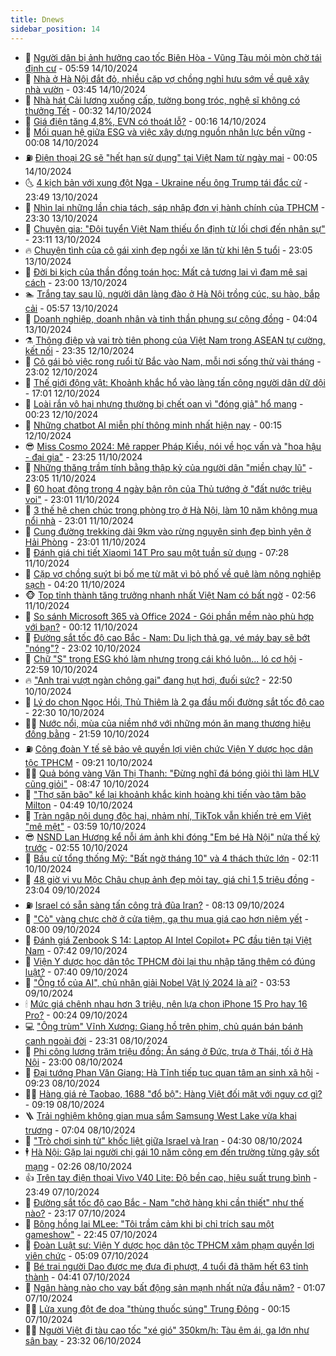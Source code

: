 ```yaml
---
title: Dnews
sidebar_position: 14
---
```


<!-- dantri-dnews:START -->
- 🤠 [Người dân bị ảnh hưởng cao tốc Biên Hòa - Vũng Tàu mỏi mòn chờ tái định cư](https://dantri.com.vn/xa-hoi/nguoi-dan-bi-anh-huong-cao-toc-bien-hoa-vung-tau-moi-mon-cho-tai-dinh-cu-20241012000721119.htm) - 05:59 14/10/2024
- 🌈 [Nhà ở Hà Nội đắt đỏ, nhiều cặp vợ chồng nghỉ hưu sớm về quê xây nhà vườn](https://dantri.com.vn/doi-song/nha-o-ha-noi-dat-do-nhieu-cap-vo-chong-nghi-huu-som-ve-que-xay-nha-vuon-20241014104457587.htm) - 03:45 14/10/2024
- 🐎 [Nhà hát Cải lương xuống cấp, tường bong tróc, nghệ sĩ không có thưởng Tết](https://dantri.com.vn/giai-tri/nha-hat-cai-luong-xuong-cap-tuong-bong-troc-nghe-si-khong-co-thuong-tet-20241014022837767.htm) - 00:32 14/10/2024
- 👹 [Giá điện tăng 4,8%, EVN có thoát lỗ?](https://dantri.com.vn/kinh-doanh/gia-dien-tang-48-evn-co-thoat-lo-20240721190404106.htm) - 00:16 14/10/2024
- 🫶 [Mối quan hệ giữa ESG và việc xây dựng nguồn nhân lực bền vững](https://dantri.com.vn/an-sinh/moi-quan-he-giua-esg-va-viec-xay-dung-nguon-nhan-luc-ben-vung-20241014060830975.htm) - 00:08 14/10/2024
- ⛽️ [Điện thoại 2G sẽ &quot;hết hạn sử dụng&quot; tại Việt Nam từ ngày mai](https://dantri.com.vn/suc-manh-so/dien-thoai-2g-se-het-han-su-dung-tai-viet-nam-tu-ngay-mai-20241013142033878.htm) - 00:05 14/10/2024
- 🌜 [4 kịch bản với xung đột Nga - Ukraine nếu ông Trump tái đắc cử](https://dantri.com.vn/the-gioi/4-kich-ban-voi-xung-dot-nga-ukraine-neu-ong-trump-tai-dac-cu-20240917143517643.htm) - 23:49 13/10/2024
- 💪 [Nhìn lại những lần chia tách, sáp nhập đơn vị hành chính của TPHCM](https://dantri.com.vn/xa-hoi/nhin-lai-nhung-lan-chia-tach-sap-nhap-don-vi-hanh-chinh-cua-tphcm-20241012085844685.htm) - 23:30 13/10/2024
- 🎊 [Chuyên gia: &quot;Đội tuyển Việt Nam thiếu ổn định từ lối chơi đến nhân sự&quot;](https://dantri.com.vn/the-thao/chuyen-gia-doi-tuyen-viet-nam-thieu-on-dinh-tu-loi-choi-den-nhan-su-20241013232828938.htm) - 23:11 13/10/2024
- 🔥 [Chuyện tình của cô gái xinh đẹp ngồi xe lăn từ khi lên 5 tuổi](https://dantri.com.vn/doi-song/chuyen-tinh-cua-co-gai-xinh-dep-ngoi-xe-lan-tu-khi-len-5-tuoi-20241013164911908.htm) - 23:05 13/10/2024
- 👀 [Đời bi kịch của thần đồng toán học: Mất cả tương lai vì đam mê sai cách](https://dantri.com.vn/giao-duc/doi-bi-kich-cua-than-dong-toan-hoc-mat-ca-tuong-lai-vi-dam-me-sai-cach-20241007111958380.htm) - 23:00 13/10/2024
- 🏊 [Trắng tay sau lũ, người dân làng đào ở Hà Nội trồng cúc, su hào, bắp cải](https://dantri.com.vn/doi-song/trang-tay-sau-lu-nguoi-dan-lang-dao-o-ha-noi-trong-cuc-su-hao-bap-cai-20241013125650914.htm) - 05:57 13/10/2024
- 🥸 [Doanh nghiệp, doanh nhân và tinh thần phụng sự cộng đồng](https://dantri.com.vn/kinh-doanh/doanh-nghiep-doanh-nhan-va-tinh-than-phung-su-cong-dong-20241012051451696.htm) - 04:04 13/10/2024
- ⚗️ [Thông điệp và vai trò tiên phong của Việt Nam trong ASEAN tự cường, kết nối](https://dantri.com.vn/xa-hoi/thong-diep-va-vai-tro-tien-phong-cua-viet-nam-trong-asean-tu-cuong-ket-noi-20241012180159351.htm) - 23:35 12/10/2024
- 🐲 [Cô gái bỏ việc rong ruổi từ Bắc vào Nam, mỗi nơi sống thử vài tháng](https://dantri.com.vn/du-lich/co-gai-bo-viec-rong-ruoi-tu-bac-vao-nam-moi-noi-song-thu-vai-thang-20241011221419765.htm) - 23:02 12/10/2024
- 🌁 [Thế giới động vật: Khoảnh khắc hổ vào làng tấn công người dân dữ dội](https://dantri.com.vn/khoa-hoc-cong-nghe/the-gioi-dong-vat-khoanh-khac-ho-vao-lang-tan-cong-nguoi-dan-du-doi-20241012191459022.htm) - 17:01 12/10/2024
- 🧐 [Loài rắn vô hại nhưng thường bị chết oan vì &quot;đóng giả&quot; hổ mang](https://dantri.com.vn/khoa-hoc-cong-nghe/loai-ran-vo-hai-nhung-thuong-bi-chet-oan-vi-dong-gia-ho-mang-20241012021904601.htm) - 00:23 12/10/2024
- 👹 [Những chatbot AI miễn phí thông minh nhất hiện nay](https://dantri.com.vn/suc-manh-so/nhung-chatbot-ai-mien-phi-thong-minh-nhat-hien-nay-20241012040612729.htm) - 00:15 12/10/2024
- 😎 [Miss Cosmo 2024: Mê rapper Pháp Kiều, nói về học vấn và &quot;hoa hậu - đại gia&quot;](https://dantri.com.vn/giai-tri/miss-cosmo-2024-me-rapper-phap-kieu-noi-ve-hoc-van-va-hoa-hau-dai-gia-20241011153105750.htm) - 23:25 11/10/2024
- 🤭 [Những thăng trầm tính bằng thập kỷ của người dân &quot;miền chạy lũ&quot;](https://dantri.com.vn/xa-hoi/nhung-thang-tram-tinh-bang-thap-ky-cua-nguoi-dan-mien-chay-lu-20241011175809215.htm) - 23:05 11/10/2024
- 🦣 [60 hoạt động trong 4 ngày bận rộn của Thủ tướng ở &quot;đất nước triệu voi&quot;](https://dantri.com.vn/xa-hoi/60-hoat-dong-trong-4-ngay-ban-ron-cua-thu-tuong-o-dat-nuoc-trieu-voi-20241011173505199.htm) - 23:01 11/10/2024
- 🙉 [3 thế hệ chen chúc trong phòng trọ ở Hà Nội, làm 10 năm không mua nổi nhà](https://dantri.com.vn/doi-song/3-the-he-chen-chuc-trong-phong-tro-o-ha-noi-lam-10-nam-khong-mua-noi-nha-20241011234406788.htm) - 23:01 11/10/2024
- 🗽 [Cung đường trekking dài 9km vào rừng nguyên sinh đẹp bình yên ở Hải Phòng](https://dantri.com.vn/du-lich/cung-duong-trekking-dai-9km-vao-rung-nguyen-sinh-dep-binh-yen-o-hai-phong-20240813124206304.htm) - 23:01 11/10/2024
- 🐻 [Đánh giá chi tiết Xiaomi 14T Pro sau một tuần sử dụng](https://dantri.com.vn/suc-manh-so/danh-gia-chi-tiet-xiaomi-14t-pro-sau-mot-tuan-su-dung-20241011113726672.htm) - 07:28 11/10/2024
- 🫣 [Cặp vợ chồng suýt  bị bố mẹ từ mặt vì bỏ phố về quê làm nông nghiệp sạch](https://dantri.com.vn/lao-dong-viec-lam/cap-vo-chong-suyt-bi-bo-me-tu-mat-vi-bo-pho-ve-que-lam-nong-nghiep-sach-20241011093532454.htm) - 04:20 11/10/2024
- 🐵 [Top tỉnh thành tăng trưởng nhanh nhất Việt Nam có bất ngờ](https://dantri.com.vn/kinh-doanh/top-tinh-thanh-tang-truong-nhanh-nhat-viet-nam-co-bat-ngo-20241010215124177.htm) - 02:56 11/10/2024
- 🥷 [So sánh Microsoft 365 và Office 2024 - Gói phần mềm nào phù hợp với bạn?](https://dantri.com.vn/suc-manh-so/so-sanh-microsoft-365-va-office-2024-goi-phan-mem-nao-phu-hop-voi-ban-20241010215723639.htm) - 00:12 11/10/2024
- 🐻 [Đường sắt tốc độ cao Bắc - Nam: Du lịch thả ga, vé máy bay sẽ bớt &quot;nóng&quot;?](https://dantri.com.vn/du-lich/duong-sat-toc-do-cao-bac-nam-du-lich-tha-ga-ve-may-bay-se-bot-nong-20241007235919407.htm) - 23:02 10/10/2024
- 🥸 [Chữ &quot;S&quot; trong ESG khó làm nhưng trong cái khó luôn... ló cơ hội](https://dantri.com.vn/lao-dong-viec-lam/chu-s-trong-esg-kho-lam-nhung-trong-cai-kho-luon-lo-co-hoi-20241009141554778.htm) - 22:59 10/10/2024
- 🔥 [&quot;Anh trai vượt ngàn chông gai&quot; đang hụt hơi, đuối sức?](https://dantri.com.vn/giai-tri/anh-trai-vuot-ngan-chong-gai-dang-hut-hoi-duoi-suc-20241005144235104.htm) - 22:50 10/10/2024
- 🥰 [Lý do chọn Ngọc Hồi, Thủ Thiêm là 2 ga đầu mối đường sắt tốc độ cao](https://dantri.com.vn/xa-hoi/ly-do-chon-ngoc-hoi-thu-thiem-la-2-ga-dau-moi-duong-sat-toc-do-cao-20241010224325340.htm) - 22:30 10/10/2024
- 👨‍🏫 [Nước nổi, mùa của niềm nhớ với những món ăn mang thương hiệu đồng bằng](https://dantri.com.vn/doi-song/nuoc-noi-mua-cua-niem-nho-voi-nhung-mon-an-mang-thuong-hieu-dong-bang-20241009084404456.htm) - 21:59 10/10/2024
- ⛽️ [Công đoàn Y tế sẽ bảo vệ quyền lợi viên chức Viện Y dược học dân tộc TPHCM](https://dantri.com.vn/suc-khoe/cong-doan-y-te-se-bao-ve-quyen-loi-vien-chuc-vien-y-duoc-hoc-dan-toc-tphcm-20241009230831308.htm) - 09:21 10/10/2024
- 🧑‍💻 [Quả bóng vàng Văn Thị Thanh: &quot;Đừng nghĩ đá bóng giỏi thì làm HLV cũng giỏi&quot;](https://dantri.com.vn/the-thao/qua-bong-vang-van-thi-thanh-dung-nghi-da-bong-gioi-thi-lam-hlv-cung-gioi-20241010151344847.htm) - 08:47 10/10/2024
- 💪 [&quot;Thợ săn bão&quot; kể lại khoảnh khắc kinh hoàng khi tiến vào tâm bão Milton](https://dantri.com.vn/khoa-hoc-cong-nghe/tho-san-bao-ke-lai-khoanh-khac-kinh-hoang-khi-tien-vao-tam-bao-milton-20241010114712260.htm) - 04:49 10/10/2024
- 🔭 [Tràn ngập nội dung độc hại, nhảm nhí, TikTok vẫn khiến trẻ em Việt &quot;mê mệt&quot;](https://dantri.com.vn/suc-manh-so/tran-ngap-noi-dung-doc-hai-nham-nhi-tiktok-van-khien-tre-em-viet-me-met-20241010105537484.htm) - 03:59 10/10/2024
- 😎 [NSND Lan Hương kể nỗi ám ảnh khi đóng &quot;Em bé Hà Nội&quot; nửa thế kỷ trước](https://dantri.com.vn/giai-tri/nsnd-lan-huong-ke-noi-am-anh-khi-dong-em-be-ha-noi-nua-the-ky-truoc-20241010091555226.htm) - 02:55 10/10/2024
- 🦩 [Bầu cử tổng thống Mỹ: &quot;Bất ngờ tháng 10&quot; và 4 thách thức lớn](https://dantri.com.vn/the-gioi/bau-cu-tong-thong-my-bat-ngo-thang-10-va-4-thach-thuc-lon-20241009172623542.htm) - 02:11 10/10/2024
- 🐻 [48 giờ vi vu Mộc Châu chụp ảnh đẹp mỏi tay, giá chỉ 1,5 triệu đồng](https://dantri.com.vn/du-lich/48-gio-vi-vu-moc-chau-chup-anh-dep-moi-tay-gia-chi-15-trieu-dong-20240901150547018.htm) - 23:04 09/10/2024
- ⛽️ [Israel có sẵn sàng tấn công trả đũa Iran?](https://dantri.com.vn/the-gioi/israel-co-san-sang-tan-cong-tra-dua-iran-20241007154020466.htm) - 08:13 09/10/2024
- 📝 [&quot;Cò&quot; vàng chực chờ ở cửa tiệm, gạ thu mua giá cao hơn niêm yết](https://dantri.com.vn/kinh-doanh/co-vang-chuc-cho-o-cua-tiem-ga-thu-mua-gia-cao-hon-niem-yet-20241009143746986.htm) - 08:00 09/10/2024
- 💯 [Đánh giá Zenbook S 14: Laptop AI Intel Copilot+ PC đầu tiên tại Việt Nam](https://dantri.com.vn/suc-manh-so/danh-gia-zenbook-s-14-laptop-ai-intel-copilot-pc-dau-tien-tai-viet-nam-20241009112422663.htm) - 07:42 09/10/2024
- 🤠 [Viện Y dược học dân tộc TPHCM đòi lại thu nhập tăng thêm có đúng luật?](https://dantri.com.vn/suc-khoe/vien-y-duoc-hoc-dan-toc-tphcm-doi-lai-thu-nhap-tang-them-co-dung-luat-20241008012503701.htm) - 07:40 09/10/2024
- 🧐 [&quot;Ông tổ của AI&quot;, chủ nhân giải Nobel Vật lý 2024 là ai?](https://dantri.com.vn/khoa-hoc-cong-nghe/ong-to-cua-ai-chu-nhan-giai-nobel-vat-ly-2024-la-ai-20241008235958791.htm) - 03:53 09/10/2024
- 🕯 [Mức giá chênh nhau hơn 3 triệu, nên lựa chọn iPhone 15 Pro hay 16 Pro?](https://dantri.com.vn/suc-manh-so/muc-gia-chenh-nhau-hon-3-trieu-nen-lua-chon-iphone-15-pro-hay-16-pro-20241008212244938.htm) - 00:24 09/10/2024
- 💻 [&quot;Ông trùm&quot; Vĩnh Xương: Giang hồ trên phim, chủ quán bán bánh canh ngoài đời](https://dantri.com.vn/giai-tri/ong-trum-vinh-xuong-giang-ho-tren-phim-chu-quan-ban-banh-canh-ngoai-doi-20241009013856356.htm) - 23:31 08/10/2024
- 🌋 [Phi công lương trăm triệu đồng: Ăn sáng ở Đức, trưa ở Thái, tối ở Hà Nội](https://dantri.com.vn/lao-dong-viec-lam/phi-cong-luong-tram-trieu-dong-an-sang-o-duc-trua-o-thai-toi-o-ha-noi-20241008170204813.htm) - 23:00 08/10/2024
- 🤖 [Đại tướng Phan Văn Giang: Hà Tĩnh tiếp tục quan tâm an sinh xã hội](https://dantri.com.vn/xa-hoi/dai-tuong-phan-van-giang-ha-tinh-tiep-tuc-quan-tam-an-sinh-xa-hoi-20241008153048490.htm) - 09:23 08/10/2024
- 🧑‍💻 [Hàng giá rẻ Taobao, 1688 &quot;đổ bộ&quot;: Hàng Việt đối mặt với nguy cơ gì?](https://dantri.com.vn/kinh-doanh/hang-gia-re-taobao-1688-do-bo-hang-viet-doi-mat-voi-nguy-co-gi-20241006195606514.htm) - 09:19 08/10/2024
- 🪜 [Trải nghiệm không gian mua sắm Samsung West Lake vừa khai trương](https://dantri.com.vn/suc-manh-so/trai-nghiem-khong-gian-mua-sam-samsung-west-lake-vua-khai-truong-20241008111822726.htm) - 07:04 08/10/2024
- 🚀 [&quot;Trò chơi sinh tử&quot; khốc liệt giữa Israel và Iran](https://dantri.com.vn/the-gioi/tro-choi-sinh-tu-khoc-liet-giua-israel-va-iran-20240808224816253.htm) - 04:30 08/10/2024
- 🕴 [Hà Nội: Gặp lại người chị gái 10 năm cõng em đến trường từng gây sốt mạng](https://dantri.com.vn/doi-song/ha-noi-gap-lai-nguoi-chi-gai-10-nam-cong-em-den-truong-tung-gay-sot-mang-20241008090239191.htm) - 02:26 08/10/2024
- 👍 [Trên tay điện thoại Vivo V40 Lite: Độ bền cao, hiệu suất trung bình](https://dantri.com.vn/suc-manh-so/tren-tay-dien-thoai-vivo-v40-lite-do-ben-cao-hieu-suat-trung-binh-20241007092239849.htm) - 23:49 07/10/2024
- 🥳 [Đường sắt tốc độ cao Bắc - Nam &quot;chở hàng khi cần thiết&quot; như thế nào?](https://dantri.com.vn/xa-hoi/duong-sat-toc-do-cao-bac-nam-cho-hang-khi-can-thiet-nhu-the-nao-20241008013730308.htm) - 23:17 07/10/2024
- 🥳 [Bông hồng lai MLee: &quot;Tôi trầm cảm khi bị chỉ trích sau một gameshow&quot;](https://dantri.com.vn/giai-tri/bong-hong-lai-mlee-toi-tram-cam-khi-bi-chi-trich-sau-mot-gameshow-20241005100828924.htm) - 22:45 07/10/2024
- 🦩 [Đoàn Luật sư: Viện Y dược học dân tộc TPHCM xâm phạm quyền lợi viên chức](https://dantri.com.vn/suc-khoe/doan-luat-su-vien-y-duoc-hoc-dan-toc-tphcm-xam-pham-quyen-loi-vien-chuc-20241005110911136.htm) - 05:09 07/10/2024
- 🗽 [Bé trai người Dao được mẹ đưa đi phượt, 4 tuổi đã thăm hết 63 tỉnh thành](https://dantri.com.vn/du-lich/be-trai-nguoi-dao-duoc-me-dua-di-phuot-4-tuoi-da-tham-het-63-tinh-thanh-20241006190539836.htm) - 04:41 07/10/2024
- 🤖 [Ngân hàng nào cho vay bất động sản mạnh nhất nửa đầu năm?](https://dantri.com.vn/kinh-doanh/ngan-hang-nao-cho-vay-bat-dong-san-manh-nhat-nua-dau-nam-20240914191317412.htm) - 01:07 07/10/2024
- 🧑‍🏫 [Lửa xung đột đe dọa &quot;thùng thuốc súng&quot; Trung Đông](https://dantri.com.vn/the-gioi/lua-xung-dot-de-doa-thung-thuoc-sung-trung-dong-20240930173833951.htm) - 00:15 07/10/2024
- 👨‍🏫 [Người Việt đi tàu cao tốc &quot;xé gió&quot; 350km/h: Tàu êm ái, ga lớn như sân bay](https://dantri.com.vn/du-lich/nguoi-viet-di-tau-cao-toc-xe-gio-350kmh-tau-em-ai-ga-lon-nhu-san-bay-20241006214713852.htm) - 23:32 06/10/2024<!-- dantri-dnews:END -->
